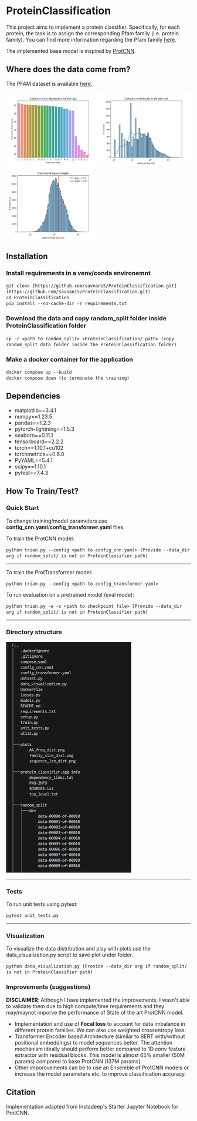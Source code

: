 # ProteinClassification


This project aims to implement a protein classifier. Specifically, for each protein, the task is to assign the corresponding
Pfam family (i.e. protein family). You can find more information regarding the Pfam family [here](https://en.wikipedia.org/wiki/Pfam). 

The implemented base model is inspired by [ProtCNN](https://www.biorxiv.org/content/10.1101/626507v3.full).

## Where does the data come from?

The PFAM dataset is available [here](https://www.kaggle.com/googleai/pfam-seed-random-split).

<img src="plots/AA_freq_dist.png" width="250" height="200">   <img src="plots/family_size_dist.png" width="250" height="200">   <img src="plots/sequence_len_dist.png" width="250" height="200">


## Installation

### Install requirements in a venv/conda environemnt
```
git clone [https://github.com/savnani5/ProteinClassification.git](https://github.com/savnani5/ProteinClassification.git)
cd ProteinClassification
pip install --no-cache-dir -r requirements.txt
```

### Download the data and copy random_split folder inside ProteinClassification folder
```
cp -r <path to random_split> <ProteinClassification/ path> (copy random_split data folder inside the ProteinClassification folder)
```

### Make a docker container for the application
```
docker compose up --build
docker compose down (to terminate the training)
```

## Dependencies
- matplotlib==3.4.1
- numpy==1.23.5
- pandas==1.2.3
- pytorch-lightning==1.5.3
- seaborn==0.11.1
- tensorboard==2.2.2
- torch==1.10.1+cu102
- torchmetrics==0.6.0
- PyYAML==5.4.1
- scipy==1.10.1
- pytest==7.4.3
  

## How To Train/Test?

### Quick Start

To change training/model parameters use **config_cnn.yaml**/**config_transformer.yaml** files.

To train the ProtCNN model:
```
python trian.py --config <path to config_cnn.yaml> (Provide --data_dir arg if random_split/ is not in ProteinClassifier path) 
```
---

To train the ProtTransformer model:
```
python trian.py --config <path to config_transformer.yaml> 
```

To run evaluation on a pretrained model (eval mode):
```
python trian.py -e -c <path to checkpoint file> (Provide --data_dir arg if random_split/ is not in ProteinClassifier path)
```
---

### Directory structure
![dir_struct](git_assets/dir_tree.png)

---

### Tests

To run unit tests using pytest:
```
pytest unit_tests.py
```
---

### Visualization 

To visualize the data distribution and play with plots use the data_visualization.py script to save plot under </plots> folder.
```
python data_visualization.py (Provide --data_dir arg if random_split/ is not in ProteinClassifier path)
```

### Improvements (suggestions)

**DISCLAIMER**: Although I have implemented the improvements, I wasn't able to validate them due to high compute/time requirements and they may/maynot imporve the performance of State of the art ProtCNN model.

- Implementation and use of **Focal loss** to account for data imbalance in different protein families. We can also use weighted crossentropy loss.
- Transformer Encoder based Architecture (similar to BERT with/without positional embeddings) to model sequences better. The attention mechanism ideally should perform better compared to 1D conv feature extractor with residual blocks. This model is almost 65% smaller (50M params) compared to base ProtCNN (137M params).
- Other imporovements can be to use an Ensemble of ProtCNN models or increase the model parameters etc. to improve classification accuracy.  


## Citation

Implementation adapted from Instadeep's Starter Jupyter Notebook for ProtCNN.
